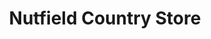 ---
title: "Nutfield Country Store"
url: /londonderry/nutfield-country-store/
shop: Lebensmittel
---